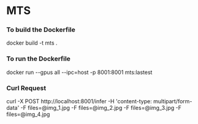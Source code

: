 # MTS
### To build the Dockerfile
docker build -t mts .
### To run the Dockerfile
docker run --gpus all --ipc=host -p 8001:8001 mts:lastest
### Curl Request
curl -X POST http://localhost:8001/infer  -H 'content-type: multipart/form-data'  -F files=@img_1.jpg -F files=@img_2.jpg -F files=@img_3.jpg -F files=@img_4.jpg
